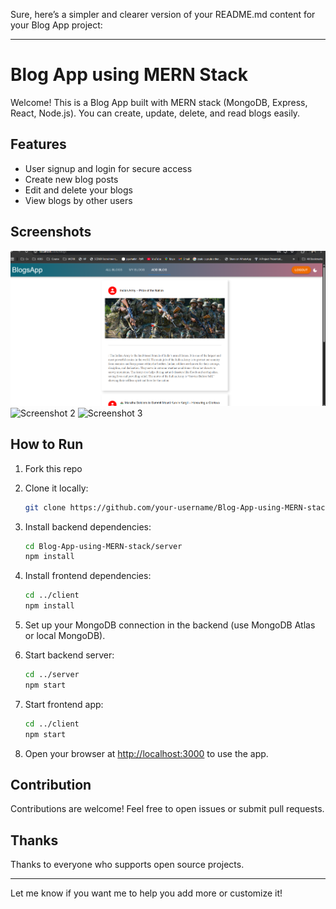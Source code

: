 Sure, here’s a simpler and clearer version of your README.md content for your Blog App project:

---

# Blog App using MERN Stack

Welcome! This is a Blog App built with MERN stack (MongoDB, Express, React, Node.js). You can create, update, delete, and read blogs easily.

## Features

* User signup and login for secure access
* Create new blog posts
* Edit and delete your blogs
* View blogs by other users

## Screenshots

![Screenshot 1](https://github.com/mrunal352/blog-app/blob/main/SC/Screenshot%202025-05-23%20145824.png?raw=true)
![Screenshot 2](https://user-images.githubusercontent.com/67452985/172217368-76264e6e-8373-484d-9cd0-3af5920754b1.png)
![Screenshot 3](https://user-images.githubusercontent.com/67452985/172217649-238abde0-1b29-40fe-a46e-1b5bb03678c8.png)

## How to Run

1. Fork this repo
2. Clone it locally:

   ```bash
   git clone https://github.com/your-username/Blog-App-using-MERN-stack.git
   ```
3. Install backend dependencies:

   ```bash
   cd Blog-App-using-MERN-stack/server
   npm install
   ```
4. Install frontend dependencies:

   ```bash
   cd ../client
   npm install
   ```
5. Set up your MongoDB connection in the backend (use MongoDB Atlas or local MongoDB).
6. Start backend server:

   ```bash
   cd ../server
   npm start
   ```
7. Start frontend app:

   ```bash
   cd ../client
   npm start
   ```
8. Open your browser at [http://localhost:3000](http://localhost:3000) to use the app.

## Contribution

Contributions are welcome! Feel free to open issues or submit pull requests.

## Thanks

Thanks to everyone who supports open source projects.

---

Let me know if you want me to help you add more or customize it!
